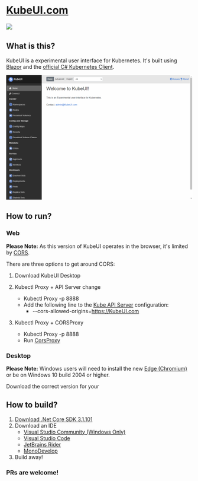 # [KubeUI.com](https://KubeUI.com)

![](https://github.com/IvanJosipovic/KubeUI/workflows/CI/CD/badge.svg)

## What is this?
KubeUI is a experimental user interface for Kubernetes. It's built using [Blazor](https://dotnet.microsoft.com/apps/aspnet/web-apps/blazor) and the [official C# Kubernetes Client](https://github.com/kubernetes-client/csharp).

![](KubeUI.gif)

## How to run?


### Web
**Please Note:** As this version of KubeUI operates in the browser, it's limited by [CORS](https://developer.mozilla.org/en-US/docs/Web/HTTP/CORS).

There are three options to get around CORS:
1. Download KubeUI Desktop

2. Kubectl Proxy + API Server change
    - Kubectl Proxy -p 8888
    - Add the following line to the [Kube API Server](https://kubernetes.io/docs/reference/command-line-tools-reference/kube-apiserver/) configuration:
      - --cors-allowed-origins=https://KubeUI.com

3. Kubectl Proxy + CORSProxy
   - Kubectl Proxy -p 8888
   - Run [CorsProxy](https://github.com/IvanJosipovic/CORSProxy)


### Desktop
**Please Note:** Windows users will need to install the new [Edge (Chromium)](https://www.microsoft.com/en-us/edge") or be on Windows 10 build 2004 or higher.

Download the correct version for your 

## How to build?

1. [Download .Net Core SDK 3.1.101](https://dotnet.microsoft.com/download/dotnet-core/3.1)
2. Download an IDE
     - [Visual Studio Community (Windows Only)](https://visualstudio.microsoft.com/downloads/)
     - [Visual Studio Code](https://code.visualstudio.com/?wt.mc_id=vscom_downloads)
     - [JetBrains Rider](https://www.jetbrains.com/rider/)
     - [MonoDevelop](https://www.monodevelop.com)
3. Build away!


### PRs are welcome!